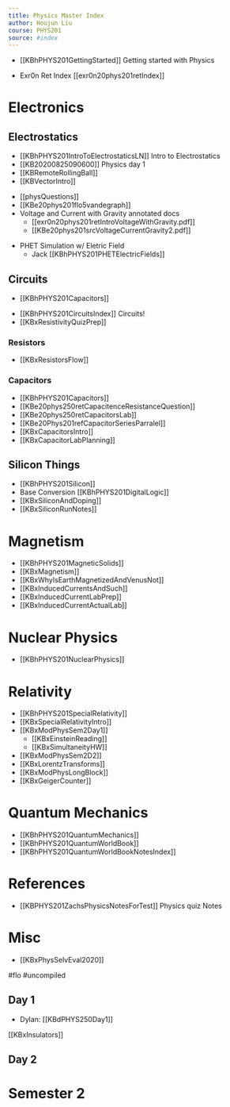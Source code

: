 ```yaml
---
title: Physics Master Index
author: Houjun Liu
course: PHYS201
source: #index
---
```


* [[KBhPHYS201GettingStarted]] Getting started with Physics
- Exr0n Ret Index [[exr0n20phys201retIndex]]
 
# Electronics
## Electrostatics
* [[KBhPHYS201IntroToElectrostaticsLN]] Intro to Electrostatics
* [[KB20200825090600]] Physics day 1
* [[KBRemoteRollingBall]]
* [[KBVectorIntro]]
- [[physQuestions]]
- [[KBe20phys201flo5vandegraph]]
- Voltage and Current with Gravity annotated docs
	- [[exr0n20phys201retIntroVoltageWithGravity.pdf]]
	- [[KBe20phys201srcVoltageCurrentGravity2.pdf]]
 * PHET Simulation w/ Eletric Field
     * Jack [[KBhPHYS201PHETElectricFields]]
	 
## Circuits
- [[KBhPHYS201Capacitors]] 
* [[KBhPHYS201CircuitsIndex]] Circuits!
* [[KBxResistivityQuizPrep]]

### Resistors
- [[KBxResistorsFlow]]


### Capacitors
- [[KBhPHYS201Capacitors]]
- [[KBe20phys250retCapacitenceResistanceQuestion]]
- [[KBe20phys250retCapacitorsLab]]
- [[KBe20Phys201refCapacitorSeriesParralel]]
- [[KBxCapacitorsIntro]]
- [[KBxCapacitorLabPlanning]]

## Silicon Things
- [[KBhPHYS201Silicon]]
- Base Conversion [[KBhPHYS201DigitalLogic]]
- [[KBxSiliconAndDoping]]
- [[KBxSiliconRunNotes]]

# Magnetism
- [[KBhPHYS201MagneticSolids]]
- [[KBxMagnetism]]
- [[KBxWhyIsEarthMagnetizedAndVenusNot]]
- [[KBxInducedCurrentsAndSuch]]
- [[KBxInducedCurrentLabPrep]]
- [[KBxInducedCurrentActualLab]]

# Nuclear Physics
- [[KBhPHYS201NuclearPhysics]] 

# Relativity
- [[KBhPHYS201SpecialRelativity]] 
- [[KBxSpecialRelativityIntro]]
- [[KBxModPhysSem2Day1]]
	- [[KBxEinsteinReading]]
	- [[KBxSimultaneityHW]]
- [[KBxModPhysSem2D2]]
- [[KBxLorentzTransforms]]
- [[KBxModPhysLongBlock]]
- [[KBxGeigerCounter]]

# Quantum Mechanics
- [[KBhPHYS201QuantumMechanics]]
- [[KBhPHYS201QuantumWorldBook]]
- [[KBhPHYS201QuantumWorldBookNotesIndex]]

# References
* [[KBPHYS201ZachsPhysicsNotesForTest]] Physics quiz Notes

# Misc 
* [[KBxPhysSelvEval2020]]


#flo  #uncompiled

## Day 1
- Dylan: [[KBdPHYS250Day1]]

[[KBxInsulators]]


## Day 2

# Semester 2




